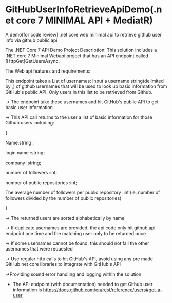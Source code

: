 # GitHubUserInfoRetrieveApiDemo(.net core 7 MINIMAL API + MediatR)
A demo[for code review] .net core web minimal api to retrieve github user info via github public api

The .NET Core 7 API Demo Project Description:
This solution includes a .NET core 7 Minimal Webapi project that has an API endpoint called [HttpGet]GetUsersAsync.

The Web api features and requirements:

This endpoint takes a List of usernames: Input a username string(delimited by ,) of github usernames that will be used to look up basic information from GitHub's public API. Only users in this list to be retrieved from Github. 

→ The endpoint take these usernames and hit GitHub's public API to get basic user information

→ This API call returns to the user a list of basic information for those Github users including: 

{

Name:string ;

login name :string; 

company :string; 

number of followers :int; 

number of public repositories :int;

The average number of followers per public repository :int
(ie. number of followers divided by the number of public repositories)

} 

→ The returned users are sorted alphabetically by name 

→ If duplicate usernames are provided, the api code only hit github api endpoint one time and the matching user only to be returned once 

→ If some usernames cannot be found, this should not fail the other usernames that were requested

→ Use regular http calls to hit GitHub's API, avoid using any pre made GitHub net core libraries to integrate with GitHub's API 

→Providing sound error handling and logging within the solution

* The API endpoint (with documentation) needed to get Github user information is https://docs.github.com/en/rest/reference/users#get-a-user 

